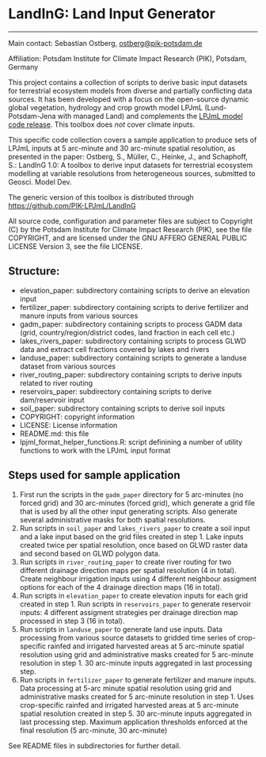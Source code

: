 # LandInG: Land Input Generator
-----
Main contact: Sebastian Ostberg, ostberg@pik-potsdam.de

Affiliation: Potsdam Institute for Climate Impact Research (PIK), Potsdam,
Germany

This project contains a collection of scripts to derive basic input datasets for
terrestrial ecosystem models from diverse and partially conflicting data
sources. It has been developed with a focus on the open-source dynamic global
vegetation, hydrology and crop growth model LPJmL (Lund-Potsdam-Jena with
managed Land) and complements the
[LPJmL model code release](https://github.com/PIK-LPJmL/LPJmL). This toolbox
does *not* cover climate inputs.

This specific code collection covers a sample application to produce sets of
LPJmL inputs at 5 arc-minute and 30 arc-minute spatial resolution, as presented
in the paper: Ostberg, S., Müller, C., Heinke, J., and Schaphoff, S.:
LandInG 1.0: A toolbox to derive input datasets for terrestrial ecosystem
modelling at variable resolutions from heterogeneous sources, submitted to
Geosci. Model Dev.

The generic version of this toolbox is distributed through
https://github.com/PIK-LPJmL/LandInG

All source code, configuration and parameter files are subject to 
Copyright (C) by the Potsdam Institute for Climate Impact Research (PIK), see
the file COPYRIGHT, and are licensed under the GNU AFFERO GENERAL PUBLIC LICENSE
Version 3, see the file LICENSE.

## Structure:
  - elevation_paper: subdirectory containing scripts to derive an elevation input
  - fertilizer_paper: subdirectory containing scripts to derive fertilizer and
    manure inputs from various sources
  - gadm_paper: subdirectory containing scripts to process GADM data (grid,
    country/region/district codes, land fraction in each cell etc.)
  - lakes_rivers_paper: subdirectory containing scripts to process GLWD data and
    extract cell fractions covered by lakes and rivers
  - landuse_paper: subdirectory containing scripts to generate a landuse dataset
    from various sources
  - river_routing_paper: subdirectory containing scripts to derive inputs
    related to river routing
  - reservoirs_paper: subdirectory containing scripts to derive dam/reservoir
    input
  - soil_paper: subdirectory containing scripts to derive soil inputs
  - COPYRIGHT: copyright information
  - LICENSE: License information
  - README.md: this file
  - lpjml_format_helper_functions.R: script definining a number of utility
    functions to work with the LPJmL input format

## Steps used for sample application
  1) First run the scripts in the `gadm_paper` directory for 5 arc-minutes
    (no forced grid) and 30 arc-minutes (forced grid), which generate a grid
    file that is used by all the other input generating scripts. Also generate
    several administrative masks for both spatial resolutions.
  2) Run scripts in `soil_paper` and `lakes_rivers_paper` to create a soil input
    and a lake input based on the grid files created in step 1. Lake inputs
    created twice per spatial resolution, once based on GLWD raster data and
    second based on GLWD polygon data.
  3) Run scripts in `river_routing_paper` to create river routing for two
    different drainage direction maps per spatial resolution (4 in total).
    Create neighbour irrigation inputs using 4 different neighbour assigment
    options for each of the 4 drainage direction maps (16 in total).
  4) Run scripts in `elevation_paper` to create elevation inputs for each grid
    created in step 1. Run scripts in `reservoirs_paper` to generate reservoir
    inputs: 4 different assigment strategies per drainage direction map
    processed in step 3 (16 in total).
  5) Run scripts in `landuse_paper` to generate land use inputs. Data processing
    from various source datasets to gridded time series of crop-specific rainfed
    and irrigated harvested areas at 5 arc-minute spatial resolution using grid
    and administrative masks created for 5 arc-minute resolution in step 1.
    30 arc-minute inputs aggregated in last processing step.
  6) Run scripts in `fertilizer_paper` to generate fertilizer and manure inputs.
    Data processing at 5-arc minute spatial resolution using grid and
    administrative masks created for 5 arc-minute resolution in step 1. Uses
    crop-specific rainfed and irrigated harvested areas at 5 arc-minute spatial
    resolution created in step 5. 30 arc-minute inputs aggregated in last
    processing step. Maximum application thresholds enforced at the final
    resolution (5 arc-minute, 30 arc-minute)

See README files in subdirectories for further detail.
